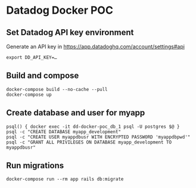 # Datadog Docker POC

## Set Datadog API key environment

Generate an API key in https://app.datadoghq.com/account/settings#api

```
export DD_API_KEY=…
```

## Build and compose

```
docker-compose build --no-cache --pull
docker-compose up
```

## Create database and user for myapp

```
psql() { docker exec -it dd-docker-poc_db_1 psql -U postgres $@ }
psql -c "CREATE DATABASE myapp_development"
psql -c "CREATE USER myappdbusr WITH ENCRYPTED PASSWORD 'myappdbpwd'"
psql -c "GRANT ALL PRIVILEGES ON DATABASE myapp_development TO myappdbusr"
```

## Run migrations

```
docker-compose run --rm app rails db:migrate
```
